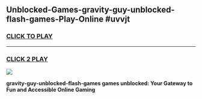 
## Unblocked-Games-gravity-guy-unblocked-flash-games-Play-Online #uvvjt
<h3>
<a href="https://news.freeplayer.one?title=gravity-guy-unblocked-flash-games&ref=3">CLICK TO PLAY</a></h3>
<hr>

<h3>
<a href="https://news.freeplayer.one?title=gravity-guy-unblocked-flash-games&ref=3">CLICK 2 PLAY</a>
  
</h3>

<a href="https://news.freeplayer.one?title=gravity-guy-unblocked-flash-games&ref=3"><img src="https://clearcache.store/games.png"></a>


**gravity-guy-unblocked-flash-games games unblocked: Your Gateway to Fun and Accessible Online Gaming**
